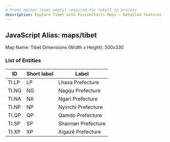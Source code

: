 ```yaml
---
# Front matter (even empty) required for Jekyll to process
description: Explore Tibet with FusionCharts Maps – Detailed features for seamless integration. Try now & enhance your data visualization today! 
---
```


## JavaScript Alias: maps/tibet

Map Name: Tibet
Dimensions (Width x Height): 500x330





### List of Entities

ID | Short label | Label
---|---|---|
TI.LP|LP|Lhasa Prefecture
TI.NG|NG|Nagqu Prefecture
TI.NA|NA|Ngari Prefecture
TI.NP|NP|Nyinchi Prefecture
TI.QP|QP|Qamdo Prefecture
TI.SP|SP|Shannan Prefecture
TI.XP|XP|Xigazê Prefecture

